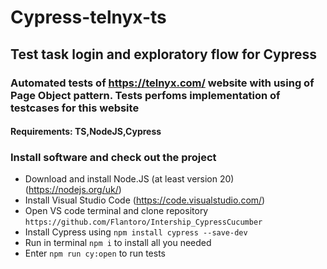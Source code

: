 # Cypress-telnyx-ts

## Test task login and exploratory flow for Cypress

### Automated tests of https://telnyx.com/ website with using of Page Object pattern. Tests perfoms implementation of testcases for this website

#### Requirements: TS,NodeJS,Cypress

### Install software and check out the project

- Download and install Node.JS (at least version 20)(https://nodejs.org/uk/)
- Install Visual Studio Code (https://code.visualstudio.com/)
- Open VS code terminal and clone repository `https://github.com/Flantoro/Intership_CypressCucumber`
- Install Cypress using `npm install cypress --save-dev`
- Run in terminal `npm i` to install all you needed
- Enter `npm run cy:open` to run tests 